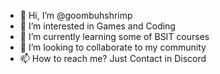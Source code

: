 - 👋 Hi, I’m @goombuhshrimp
- 👀 I’m interested in Games and Coding
- 🌱 I’m currently learning some of BSIT courses
- 💞️ I’m looking to collaborate to my community
- 📫 How to reach me? Just Contact in Discord

<!---
goombuhshrimp/goombuhshrimp is a ✨ special ✨ repository because its `README.md` (this file) appears on your GitHub profile.
You can click the Preview link to take a look at your changes.
--->
